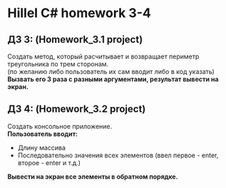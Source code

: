 # Hillel C# homework 3-4


## **ДЗ 3:** (Homework_3.1 project)
Создать метод, который расчитывает и возвращает периметр треугольника по трем сторонам.  
(по желанию либо пользователь их сам вводит либо в код указать)  
**Вызвать его 3 раза с разными аргументами, результат вывести на экран.**

## **ДЗ 4:** (Homework_3.2 project)
Создать консольное приложение.  
**Пользователь вводит:**  
- Длину массива  
- Последовательно значения всех элементов (ввел первое - enter, второе - enter и т.д.)  

**Вывести на экран все элементы в обратном порядке.**
